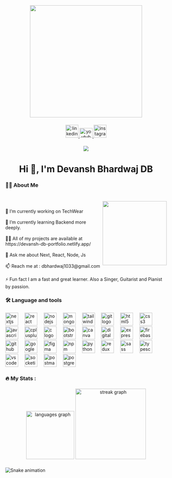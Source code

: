 <div align="center">
  <img height="350" src="https://repository-images.githubusercontent.com/588181932/e36ec678-7984-4cdd-8e4c-a3932772ff8e"  />
</div>

###

<div align="center">
  <a href="https://www.linkedin.com/in/devansh-bhardwaj-98771b239/" target="_blank">
    <img src="https://upload.wikimedia.org/wikipedia/commons/c/ce/Linkedin_circle.svg" width="40" height="40" alt="linkedin logo"  />
  </a>
  <a href="https://www.youtube.com/@DevanshBhardwajDB" target="_blank">
    <img src="https://upload.wikimedia.org/wikipedia/commons/0/09/YouTube_full-color_icon_%282017%29.svg" width="40" height="30" alt="youtube logo"  />
  </a>
  <a href="https://www.instagram.com/devanshbhardwaj_db/" target="_blank">
    <img src="https://upload.wikimedia.org/wikipedia/commons/e/e7/Instagram_logo_2016.svg" width="40" height="40" alt="instagram logo"  />
  </a>
</div>

###

<div align="center">
  <img src="https://visitor-badge.laobi.icu/badge?page_id=devanshbhardwajdb.devanshbhardwajdb&"  />
</div>

###

<h1 align="center">Hi 👋, I'm Devansh Bhardwaj DB</h1>

###

<h3 align="left">👩‍💻  About Me</h3>

###

<br clear="both">

<img align="right" height="200" src="https://camo.githubusercontent.com/d3a9f3a787ffc69aa73aa0a5cb5a29b968b823b62d80f7b589a705664dde9e2b/68747470733a2f2f7777772e627970656f706c652e636f6d2f77702d636f6e74656e742f75706c6f6164732f323031392f30332f70656f706c652d61742d776f726b2e676966"  />

###

<p align="left">🔭 I’m currently working on TechWear<br><br>🌱 I’m currently learning Backend more deeply.<br><br>👨‍💻 All of my projects are available at https://devansh-db-portfolio.netlify.app/<br><br>💬 Ask me about Next, React, Node, Js<br><br>📫 Reach me at : dbhardwaj1033@gmail.com<br><br>⚡ Fun fact I am a fast and great learner. Also a Singer, Guitarist and Pianist by passion.</p>

###

<h3 align="left">🛠 Language and tools</h3>

###

<div align="left">
  <img src="https://skillicons.dev/icons?i=nextjs" height="40" alt="nextjs logo"  />
  <img width="12" />
  <img src="https://cdn.jsdelivr.net/gh/devicons/devicon/icons/react/react-original.svg" height="40" alt="react logo"  />
  <img width="12" />
  <img src="https://cdn.jsdelivr.net/gh/devicons/devicon/icons/nodejs/nodejs-original.svg" height="40" alt="nodejs logo"  />
  <img width="12" />
  <img src="https://cdn.jsdelivr.net/gh/devicons/devicon/icons/mongodb/mongodb-original.svg" height="40" alt="mongodb logo"  />
  <img width="12" />
  <img src="https://cdn.simpleicons.org/tailwindcss/06B6D4" height="40" alt="tailwindcss logo"  />
  <img width="12" />
  <img src="https://cdn.jsdelivr.net/gh/devicons/devicon/icons/git/git-original.svg" height="40" alt="git logo"  />
  <img width="12" />
  <img src="https://cdn.jsdelivr.net/gh/devicons/devicon/icons/html5/html5-original.svg" height="40" alt="html5 logo"  />
  <img width="12" />
  <img src="https://cdn.jsdelivr.net/gh/devicons/devicon/icons/css3/css3-original.svg" height="40" alt="css3 logo"  />
  <img width="12" />
  <img src="https://cdn.jsdelivr.net/gh/devicons/devicon/icons/javascript/javascript-original.svg" height="40" alt="javascript logo"  />
  <img width="12" />
  <img src="https://cdn.jsdelivr.net/gh/devicons/devicon/icons/cplusplus/cplusplus-original.svg" height="40" alt="cplusplus logo"  />
  <img width="12" />
  <img src="https://cdn.jsdelivr.net/gh/devicons/devicon/icons/c/c-original.svg" height="40" alt="c logo"  />
  <img width="12" />
  <img src="https://cdn.jsdelivr.net/gh/devicons/devicon/icons/bootstrap/bootstrap-original.svg" height="40" alt="bootstrap logo"  />
  <img width="12" />
  <img src="https://cdn.jsdelivr.net/gh/devicons/devicon/icons/canva/canva-original.svg" height="40" alt="canva logo"  />
  <img width="12" />
  <img src="https://cdn.jsdelivr.net/gh/devicons/devicon/icons/digitalocean/digitalocean-original.svg" height="40" alt="digitalocean logo"  />
  <img width="12" />
  <img src="https://skillicons.dev/icons?i=express" height="40" alt="express logo"  />
  <img width="12" />
  <img src="https://cdn.jsdelivr.net/gh/devicons/devicon/icons/firebase/firebase-plain.svg" height="40" alt="firebase logo"  />
  <img width="12" />
  <img src="https://skillicons.dev/icons?i=github" height="40" alt="github logo"  />
  <img width="12" />
  <img src="https://cdn.jsdelivr.net/gh/devicons/devicon/icons/googlecloud/googlecloud-original.svg" height="40" alt="googlecloud logo"  />
  <img width="12" />
  <img src="https://cdn.jsdelivr.net/gh/devicons/devicon/icons/figma/figma-original.svg" height="40" alt="figma logo"  />
  <img width="12" />
  <img src="https://cdn.jsdelivr.net/gh/devicons/devicon/icons/npm/npm-original-wordmark.svg" height="40" alt="npm logo"  />
  <img width="12" />
  <img src="https://cdn.jsdelivr.net/gh/devicons/devicon/icons/python/python-original.svg" height="40" alt="python logo"  />
  <img width="12" />
  <img src="https://cdn.jsdelivr.net/gh/devicons/devicon/icons/redux/redux-original.svg" height="40" alt="redux logo"  />
  <img width="12" />
  <img src="https://cdn.jsdelivr.net/gh/devicons/devicon/icons/sass/sass-original.svg" height="40" alt="sass logo"  />
  <img width="12" />
  <img src="https://cdn.jsdelivr.net/gh/devicons/devicon/icons/typescript/typescript-original.svg" height="40" alt="typescript logo"  />
  <img width="12" />
  <img src="https://cdn.jsdelivr.net/gh/devicons/devicon/icons/vscode/vscode-original.svg" height="40" alt="vscode logo"  />
  <img width="12" />
  <img src="https://cdn.simpleicons.org/socketdotio/010101" height="40" alt="socketio logo"  />
  <img width="12" />
  <img src="https://skillicons.dev/icons?i=postman" height="40" alt="postman logo"  />
  <img width="12" />
  <img src="https://cdn.simpleicons.org/postgresql/4169E1" height="40" alt="postgresql logo"  />
</div>

###

<h3 align="left">🔥   My Stats :</h3>

###

<div align="center">
  <img src="https://github-readme-stats.vercel.app/api/top-langs?username=devanshbhardwajdb&locale=en&hide_title=false&layout=compact&card_width=320&langs_count=5&theme=dracula&hide_border=false&order=2" height="150" alt="languages graph"  />
  <img src="https://streak-stats.demolab.com?user=devanshbhardwajdb&locale=en&mode=daily&theme=dark&hide_border=false&border_radius=5&order=3" height="220" alt="streak graph"  />
</div>

###

<div align="left">
</div>

###

<img src="https://raw.githubusercontent.com/devanshbhardwajdb/devanshbhardwajdb/output/snake.svg" alt="Snake animation" />

###
